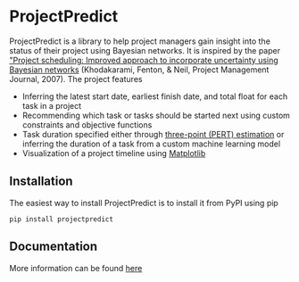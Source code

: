 # ProjectPredict

ProjectPredict is a library to help project managers gain insight into the status of their project using Bayesian
networks. It is inspired by the paper ["Project scheduling: Improved approach to incorporate uncertainty using Bayesian
networks](https://www.pmi.org/learning/library/project-scheduling-approach-incorporate-uncertainty-2371)
(Khodakarami, Fenton, & Neil, Project Management Journal, 2007). The project features

* Inferring the latest start date, earliest finish date, and total float for each task in a project
* Recommending which task or tasks should be started next using custom constraints and objective functions
* Task duration specified either through 
  [three-point (PERT) estimation](https://en.wikipedia.org/wiki/Three-point_estimation) or inferring the duration of a 
  task from a custom machine learning model
* Visualization of a project timeline using [Matplotlib](https://matplotlib.org)

## Installation
The easiest way to install ProjectPredict is to install it from PyPI using pip

`pip install projectpredict`

## Documentation

More information can be found [here](http://projectpredict.readthedocs.io/en/latest/)